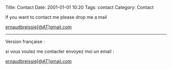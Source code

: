 Title: Contact
Date: 2001-01-01 10:20
Tags: contact
Category: Contact

If you want to contact me please drop me a mail 

[ernaudbreissie[@AT]gmail.com](mailto:ernaudbreissie[@AT]gmail.com)

______________________

Version française :


si vous voulez me contacter envoyez moi un email :

[ernaudbreissie[@AT]gmail.com](mailto:ernaudbreissie[@AT]gmail.com)




